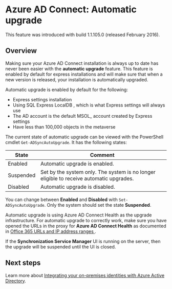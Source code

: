 <properties
   pageTitle="Azure AD Connect: Automatic upgrade | Microsoft Azure"
   description="This topic describes the built-in automatic upgrade feature in Azure AD Connect sync."
   services="active-directory"
   documentationCenter=""
   authors="AndKjell"
   manager="StevenPo"
   editor=""/>

<tags
   ms.service="active-directory"
   ms.devlang="na"
   ms.topic="article"
   ms.tgt_pltfrm="na"
   ms.workload="identity"
   ms.date="02/16/2016"
   ms.author="andkjell"/>

# Azure AD Connect: Automatic upgrade
This feature was introduced with build 1.1.105.0 (released February 2016).

## Overview
Making sure your Azure AD Connect installation is always up to date has never been easier with the **automatic upgrade** feature. This feature is enabled by default for express installations and will make sure that when a new version is released, your installation is automatically upgraded.

Automatic upgrade is enabled by default for the following:

- Express settings installation
- Using SQL Express LocalDB , which is what Express settings will always use
- The AD account is the default MSOL_ account created by Express settings
- Have less than 100,000 objects in the metaverse

The current state of automatic upgrade can be viewed with the PowerShell cmdlet `Get-ADSyncAutoUpgrade`. It has the following states:

| State | Comment |
| ---- | ---- |
| Enabled | Automatic upgrade is enabled. |
| Suspended | Set by the system only. The system is no longer eligible to receive automatic upgrades. |
| Disabled | Automatic upgrade is disabled. |

You can change between **Enabled** and **Disabled** with `Set-ADSyncAutoUpgrade`. Only the system should set the state **Suspended**.

Automatic upgrade is using Azure AD Connect Health as the upgrade infrastructure. For automatic upgrade to correctly work, make sure you have opened the URLs in the proxy for **Azure AD Connect Health** as documented in [Office 365 URLs and IP address ranges ](https://support.office.com/article/Office-365-URLs-and-IP-address-ranges-8548a211-3fe7-47cb-abb1-355ea5aa88a2).

If the **Synchronization Service Manager** UI is running on the server, then the upgrade will be suspended until the UI is closed.

## Next steps
Learn more about [Integrating your on-premises identities with Azure Active Directory](active-directory-aadconnect.md).
